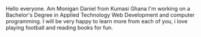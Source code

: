 Hello everyone. 
Am Monigan Daniel from Kumasi Ghana
I'm working on a Bachelor's Degree in Applied Technology
Web Development and computer programming. 
I will be very happy to learn more from each of you, i love playing football and reading books for fun.